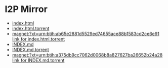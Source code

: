 I2P Mirror
==========

 - [index.html](/mirror/files.i2p-projekt.de/0.9.45/index.html)
 - [index.html.torrent](/mirror/files.i2p-projekt.de/0.9.45/index.html.torrent)
  - [magnet:?xt=urn:btih:ab65e2881d5529ed74655ace88b1583cd2ce6e91 link for index.html.torrent](magnet:?xt=urn:btih:ab65e2881d5529ed74655ace88b1583cd2ce6e91)
 - [INDEX.md](/mirror/files.i2p-projekt.de/0.9.45/INDEX.md)
 - [INDEX.md.torrent](/mirror/files.i2p-projekt.de/0.9.45/INDEX.md.torrent)
  - [magnet:?xt=urn:btih:a375db9cc7062d0068b8a827627ba26652b24a28 link for INDEX.md.torrent](magnet:?xt=urn:btih:a375db9cc7062d0068b8a827627ba26652b24a28)
